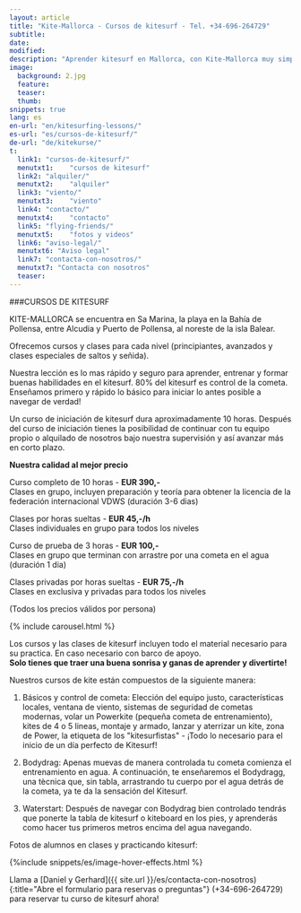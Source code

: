 ```yaml
---
layout: article
title: "Kite-Mallorca - Cursos de kitesurf - Tel. +34-696-264729"
subtitle: 
date: 
modified:
description: "Aprender kitesurf en Mallorca, con Kite-Mallorca muy simple: cursos y lecciones para principiantes y avanzados. Todo el material incluido: kite, tabla, arnes, neopreno."
image:
  background: 2.jpg
  feature:
  teaser:
  thumb:
snippets: true
lang: es
en-url: "en/kitesurfing-lessons/"
es-url: "es/cursos-de-kitesurf/"
de-url: "de/kitekurse/"
t:
  link1: "cursos-de-kitesurf/"
  menutxt1:    "cursos de kitesurf"
  link2: "alquiler/"
  menutxt2:    "alquiler"
  link3: "viento/"
  menutxt3:    "viento"
  link4: "contacto/"
  menutxt4:    "contacto"
  link5: "flying-friends/"
  menutxt5:    "fotos y videos"
  link6: "aviso-legal/"
  menutxt6: "Aviso legal"
  link7: "contacta-con-nosotros/"
  menutxt7: "Contacta con nosotros"
  teaser:
---
```


###CURSOS DE KITESURF

KITE-MALLORCA se encuentra en Sa Marina, la playa en la Bahía de Pollensa, entre Alcudia y Puerto de Pollensa, al noreste de la isla Balear.

Ofrecemos cursos y clases para cada nivel (principiantes, avanzados y clases especiales de saltos y señida).

Nuestra lección es lo mas rápido y seguro para aprender, entrenar y formar buenas habilidades en el kitesurf. 80% del kitesurf es control de la cometa. Enseñamos primero y rápido lo básico para iniciar lo antes posible a navegar de verdad!

Un curso de iniciación de kitesurf dura aproximadamente 10 horas. Después del curso de iniciación tienes la posibilidad de continuar con tu equipo propio o alquilado de nosotros bajo nuestra supervisión y así avanzar más en corto plazo.

**Nuestra calidad al mejor precio**

Curso completo de 10 horas - **EUR 390,-**  
Clases en grupo, incluyen preparación y teoría para obtener la licencia de la federación internacional VDWS (duración 3-6 dias)

Clases por horas sueltas - **EUR 45,-/h**  
Clases individuales en grupo para todos los niveles

Curso de prueba de 3 horas - **EUR 100,-**  
Clases en grupo que terminan con arrastre por una cometa en el agua (duración 1 dia)

Clases privadas por horas sueltas - **EUR 75,-/h**  
Clases en exclusiva y privadas para todos los niveles

(Todos los precios válidos por persona)

{% include carousel.html %}

Los cursos y las clases de kitesurf incluyen todo el material necesario para su practica. En caso necesario con barco de apoyo.  
**Solo tienes que traer una buena sonrisa y ganas de aprender y divertirte!**

Nuestros cursos de kite están compuestos de la siguiente manera:

1) Básicos y control de cometa: Elección del equipo justo, características locales, ventana de viento, sistemas de seguridad de cometas modernas, volar un Powerkite (pequeña cometa de entrenamiento), kites de 4 o 5 lineas, montaje y armado, lanzar y aterrizar un kite, zona de Power, la etiqueta de los "kitesurfistas" - ¡Todo lo necesario para el inicio de un día perfecto de Kitesurf!

2) Bodydrag: Apenas muevas de manera controlada tu cometa comienza el entrenamiento en agua. A continuación, te enseñaremos el Bodydragg, una tècnica que, sin tabla, arrastrando tu cuerpo por el agua detrás de la cometa, ya te da la sensación del Kitesurf.

3) Waterstart: Después de navegar con Bodydrag bien controlado tendrás que ponerte la tabla de kitesurf o kiteboard en los pies, y aprenderás como hacer tus primeros metros encima del agua navegando.

Fotos de alumnos en clases y practicando kitesurf:

{%include snippets/es/image-hover-effects.html %}  

Llama a [Daniel y Gerhard]({{ site.url }}/es/contacta-con-nosotros){:title="Abre el formulario para reservas o preguntas"} (+34-696-264729)  para reservar tu curso de kitesurf ahora!

